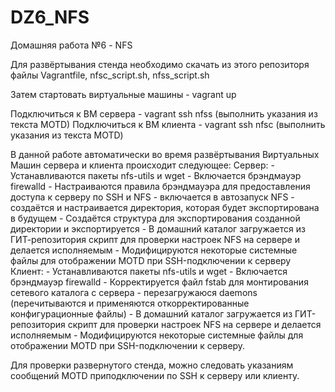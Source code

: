 # DZ6_NFS
 Домашняя работа №6 - NFS

 Для развёртывания стенда необходимо скачать из этого репозиторя файлы Vagrantfile, nfsc_script.sh, nfss_script.sh
 
 Затем стартовать виртуальные машины - vagrant up
 
 Подключиться к ВМ сервера - vagrant ssh nfss (выполнить указания из текста MOTD)
 Подключиться к ВМ клиента - vagrant ssh nfsс (выполнить указания из текста MOTD)

В данной работе автоматически во время развёртывания Виртуальных Машин сервера и клиента происходит следующее:
    Сервер:
        - Устанавливаются пакеты nfs-utils и wget
        - Включается брэндмауэр firewalld
        - Настраиваются правила брэндмауэра для предоставления доступа к серверу по SSH и NFS
        - включается в автозапуск NFS
        - создаётся и настраивается директория, которая будет экспортирована в будущем
        - Создаётся структура для экспортирования созданной директории и экспортируется
        - В домашний каталог загружается из ГИТ-репозитория скрипт для проверки настроек NFS на сервере и делается исполняемым
        - Модифицируются некоторые системные файлы для отображении MOTD при SSH-подключении к серверу
    Клиент:
        - Устанавливаются пакеты nfs-utils и wget
        - Включается брэндмауэр firewalld
        - Корректируется файл fstab для монтирования сетевого каталога с сервера
        - перезагружаюся daemons (перечитываются и применяются откорректированные конфигурационные файлы)
        - В домашний каталог загружается из ГИТ-репозитория скрипт для проверки настроек NFS на сервере и делается исполняемым
        - Модифицируются некоторые системные файлы для отображении MOTD при SSH-подключении к серверу.

Для проверки развернутого стенда, можно следовать указаниям сообщений MOTD приподключении по SSH к серверу или клиенту.
